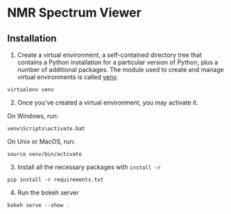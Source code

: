 # NMR Spectrum Viewer

## Installation
1. Create a virtual environment, a self-contained directory tree that contains a Python installation for a particular version of Python, plus a number of additional packages. The module used to create and manage virtual environments is called [venv](https://docs.python.org/3/library/venv.html#module-venv).
```
virtualenv venv
```
2. Once you’ve created a virtual environment, you may activate it.

On Windows, run:
```
venv\Scripts\activate.bat
```
On Unix or MacOS, run:
```
source venv/bin/activate
```
3. Install all the necessary packages with `install -r`
```
pip install -r requirements.txt
```
4. Run the bokeh server
```
bokeh serve --show .
```
